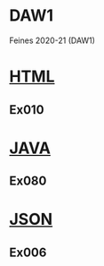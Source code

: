 # DAW1
Feines 2020-21 (DAW1)

 # [HTML](https://github.com/paurigine/DAW1/tree/main/html)
 ## Ex010
 # [JAVA](https://github.com/paurigine/DAW1/tree/main/java)
 ## Ex080
 # [JSON](https://github.com/paurigine/DAW1/tree/main/json)
 ## Ex006
